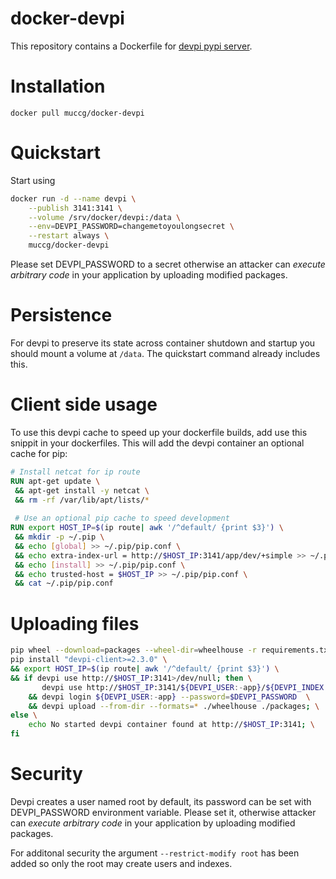 docker-devpi
============

This repository contains a Dockerfile for [devpi pypi server](http://doc.devpi.net/latest/).

# Installation

`docker pull muccg/docker-devpi`

# Quickstart

Start using 

```bash
docker run -d --name devpi \
    --publish 3141:3141 \
    --volume /srv/docker/devpi:/data \
    --env=DEVPI_PASSWORD=changemetoyoulongsecret \
    --restart always \
    muccg/docker-devpi
```
Please set DEVPI_PASSWORD to a secret otherwise an attacker can *execute arbitrary code* in your application by uploading modified packages.

# Persistence

For devpi to preserve its state across container shutdown and startup you should mount a volume at `/data`. The quickstart command already includes this.

# Client side usage

To use this devpi cache to speed up your dockerfile builds, add use this snippit in your dockerfiles. This will add the devpi container an optional cache for pip:

```Dockerfile
# Install netcat for ip route
RUN apt-get update \
 && apt-get install -y netcat \
 && rm -rf /var/lib/apt/lists/*
 
 # Use an optional pip cache to speed development
RUN export HOST_IP=$(ip route| awk '/^default/ {print $3}') \
 && mkdir -p ~/.pip \
 && echo [global] >> ~/.pip/pip.conf \
 && echo extra-index-url = http://$HOST_IP:3141/app/dev/+simple >> ~/.pip/pip.conf \
 && echo [install] >> ~/.pip/pip.conf \
 && echo trusted-host = $HOST_IP >> ~/.pip/pip.conf \
 && cat ~/.pip/pip.conf
```

# Uploading files

```bash
pip wheel --download=packages --wheel-dir=wheelhouse -r requirements.txt
pip install "devpi-client>=2.3.0" \
&& export HOST_IP=$(ip route| awk '/^default/ {print $3}') \
&& if devpi use http://$HOST_IP:3141>/dev/null; then \
       devpi use http://$HOST_IP:3141/${DEVPI_USER:-app}/${DEVPI_INDEX:-dev} --set-cfg \
    && devpi login ${DEVPI_USER:-app} --password=$DEVPI_PASSWORD  \
    && devpi upload --from-dir --formats=* ./wheelhouse ./packages; \
else \
    echo No started devpi container found at http://$HOST_IP:3141; \
fi
```

# Security

Devpi creates a user named root by default, its password can be set with DEVPI_PASSWORD environment variable. Please set it, otherwise attacker can *execute arbitrary code* in your application by uploading modified packages.

For additonal security the argument `--restrict-modify root` has been added so only the root may create users and indexes.

